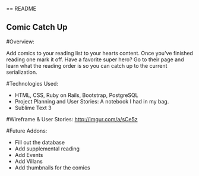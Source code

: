 == README

## Comic Catch Up

#Overview:

Add comics to your reading list to your hearts content. Once you've finished reading one mark it off. Have a favorite super hero? Go to their page and learn what the reading order is so you can catch up to the current serialization.


#Technologies Used:

- HTML, CSS, Ruby on Rails, Bootstrap, PostgreSQL
- Project Planning and User Stories: A notebook I had in my bag.
- Sublime Text 3

#Wireframe & User Stories:
<http://imgur.com/a/sCe5z>

#Future Addons:

- Fill out the database
- Add supplemental reading
- Add Events
- Add Villans
- Add thumbnails for the comics
